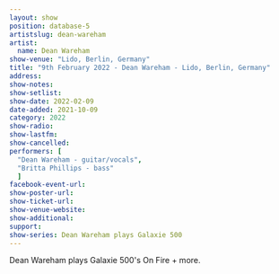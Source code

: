 ```yaml
---
layout: show
position: database-5
artistslug: dean-wareham
artist:
  name: Dean Wareham
show-venue: "Lido, Berlin, Germany"
title: "9th February 2022 - Dean Wareham - Lido, Berlin, Germany"
address: 
show-notes: 
show-setlist:
show-date: 2022-02-09
date-added: 2021-10-09
category: 2022
show-radio:
show-lastfm:
show-cancelled:
performers: [
  "Dean Wareham - guitar/vocals",
  "Britta Phillips - bass"
  ]
facebook-event-url:
show-poster-url: 
show-ticket-url:
show-venue-website:
show-additional:
support:
show-series: Dean Wareham plays Galaxie 500
---
```

Dean Wareham plays Galaxie 500's On Fire + more. 
